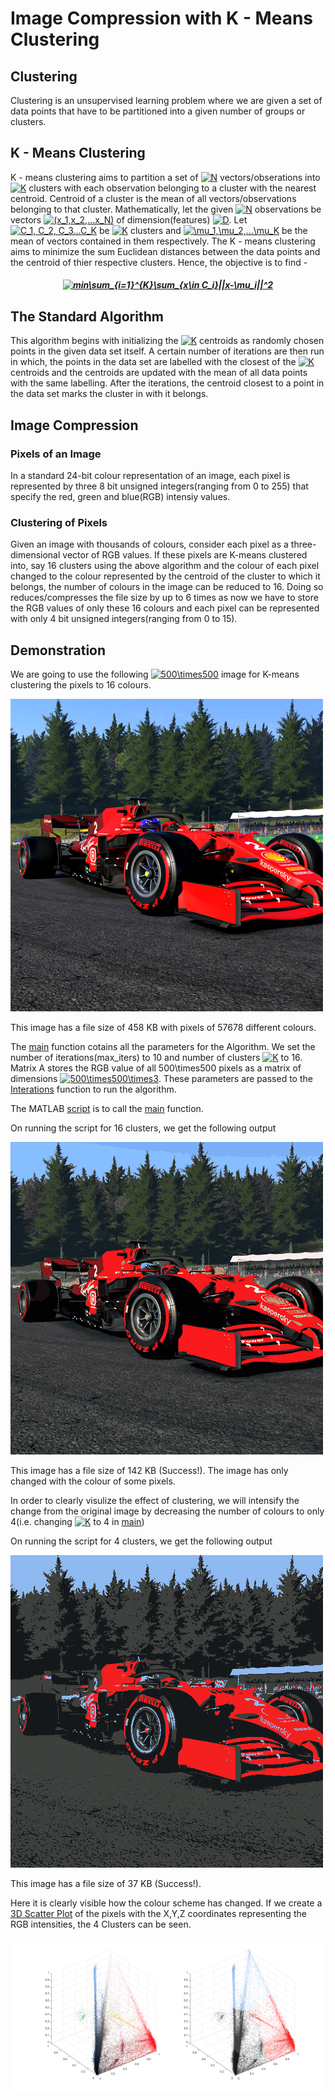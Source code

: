 # Image Compression with K - Means Clustering

## Clustering
 
Clustering is an unsupervised learning problem where we are given a set of data points that have to be partitioned into a given number of groups or clusters.

## K - Means Clustering

K - means clustering aims to partition a set of <a href="https://www.codecogs.com/eqnedit.php?latex=N" target="_blank"><img src="https://latex.codecogs.com/gif.latex?N" title="N" /></a> vectors/obserations into <a href="https://www.codecogs.com/eqnedit.php?latex=K" target="_blank"><img src="https://latex.codecogs.com/gif.latex?K" title="K" /></a> clusters with each observation belonging to a cluster with the nearest centroid. Centroid of a cluster is the mean of all vectors/observations belonging to that cluster. Mathematically, let the given <a href="https://www.codecogs.com/eqnedit.php?latex=N" target="_blank"><img src="https://latex.codecogs.com/gif.latex?N" title="N" /></a> observations be vectors <a href="https://www.codecogs.com/eqnedit.php?latex=(x_1,x_2,...x_N)" target="_blank"><img src="https://latex.codecogs.com/gif.latex?(x_1,x_2,...x_N)" title="(x_1,x_2,...x_N)" /></a> of dimension(features) <a href="https://www.codecogs.com/eqnedit.php?latex=D" target="_blank"><img src="https://latex.codecogs.com/gif.latex?D" title="D" /></a>. Let <a href="https://www.codecogs.com/eqnedit.php?latex=C_1,&space;C_2,&space;C_3...C_K" target="_blank"><img src="https://latex.codecogs.com/gif.latex?C_1,&space;C_2,&space;C_3...C_K" title="C_1, C_2, C_3...C_K" /></a> be <a href="https://www.codecogs.com/eqnedit.php?latex=K" target="_blank"><img src="https://latex.codecogs.com/gif.latex?K" title="K" /></a> clusters and <a href="https://www.codecogs.com/eqnedit.php?latex=\mu_1,\mu_2,...\mu_K" target="_blank"><img src="https://latex.codecogs.com/gif.latex?\mu_1,\mu_2,...\mu_K" title="\mu_1,\mu_2,...\mu_K" /></a> be the mean of vectors contained in them respectively. The K - means clustering aims to minimize the sum Euclidean distances between the data points and the centroid of thier respective clusters. Hence, the objective is to find - 

#####  <p align="center"><a href="https://www.codecogs.com/eqnedit.php?latex=min\sum_{i=1}^{K}\sum_{x\in&space;C_i}||x-\mu_i||^2" target="_blank"><img src="https://latex.codecogs.com/gif.latex?min\sum_{i=1}^{K}\sum_{x\in&space;C_i}||x-\mu_i||^2" title="min\sum_{i=1}^{K}\sum_{x\in C_i}||x-\mu_i||^2" /></a>

## The Standard Algorithm

This algorithm begins with initializing the <a href="https://www.codecogs.com/eqnedit.php?latex=K" target="_blank"><img src="https://latex.codecogs.com/gif.latex?K" title="K" /></a> centroids as randomly chosen points in the given data set itself. A certain number of iterations are then run in which, the points in the data set are labelled with the closest of the <a href="https://www.codecogs.com/eqnedit.php?latex=K" target="_blank"><img src="https://latex.codecogs.com/gif.latex?K" title="K" /></a> centroids and the centroids are updated with the mean of all data points with the same labelling. After the iterations, the centroid closest to a point in the data set marks the cluster in with it belongs.

## Image Compression
### Pixels of an Image

In a standard 24-bit colour representation of an image, each pixel is represented by three 8 bit unsigned integers(ranging from 0 to 255) that specify the red, green and blue(RGB) intensiy values. 

### Clustering of Pixels

Given an image with thousands of colours, consider each pixel as a three-dimensional vector of RGB values. If these pixels are K-means clustered into, say 16 clusters using the above algorithm and the colour of each pixel changed to the colour represented by the centroid of the cluster to which it belongs, the number of colours in the image can be reduced to 16. Doing so reduces/compresses the file size by up to 6 times as now we have to store the RGB values of only these 16 colours and each pixel can be represented with only 4 bit unsigned integers(ranging from 0 to 15).




## Demonstration

We are going to use the following <a href="https://www.codecogs.com/eqnedit.php?latex=500\times500" target="_blank"><img src="https://latex.codecogs.com/gif.latex?500\times500" title="500\times500" /></a> image for K-means clustering the pixels to 16 colours.

![Spa Original](Spa.png)

This image has a file size of 458 KB with pixels of 57678 different colours.

The [main](main.m) function cotains all the parameters for the Algorithm. We set the number of iterations(max_iters) to 10 and number of clusters <a href="https://www.codecogs.com/eqnedit.php?latex=K" target="_blank"><img src="https://latex.codecogs.com/gif.latex?K" title="K" /></a> to 16. Matrix A stores the RGB value of all 500\times500 pixels as a matrix of dimensions <a href="https://www.codecogs.com/eqnedit.php?latex=500\times500\times3" target="_blank"><img src="https://latex.codecogs.com/gif.latex?500\times500\times3" title="500\times500\times3" /></a>. These parameters are passed to the [Interations](Iterations.m) function to run the algorithm.

The MATLAB [script](Script.mlx) is to call the [main](main.m) function.

On running the script for 16 clusters, we get the following output 

![Spa In 16 colours](Spa_in_16_colours.png)

This image has a file size of 142 KB (Success!). The image has only changed with the colour of some pixels.

In order to clearly visulize the effect of clustering, we will intensify the change from the original image by decreasing the number of colours to only 4(i.e. changing <a href="https://www.codecogs.com/eqnedit.php?latex=K" target="_blank"><img src="https://latex.codecogs.com/gif.latex?K" title="K" /></a> to 4 in [main](main.m))

On running the script for 4 clusters, we get the following output 

![Spa In 4 colours](Spa_in_4_colours.png)

This image has a file size of 37 KB (Success!).

Here it is clearly visible how the colour scheme has changed. If we create a [3D Scatter Plot](ClusterVisuals4.fig) of the pixels with the X,Y,Z coordinates representing the RGB intensities, the 4 Clusters can be seen.

![Clusters](ClusterVisuals4.png)

